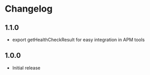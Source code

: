 # Changelog

## 1.1.0
 - export getHealthCheckResult for easy integration in APM tools

## 1.0.0
 - Initial release
